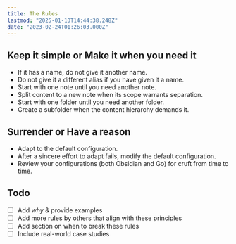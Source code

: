 ```yaml
---
title: The Rules
lastmod: "2025-01-10T14:44:38.248Z"
date: "2023-02-24T01:26:03.000Z"
---
```


## Keep it simple or Make it when you need it

- If it has a name, do not give it another name.
- Do not give it a different alias if you have given it a name.
- Start with one note until you need another note.
- Split content to a new note when its scope warrants separation.
- Start with one folder until you need another folder.
- Create a subfolder when the content hierarchy demands it.

## Surrender or Have a reason

- Adapt to the default configuration.
- After a sincere effort to adapt fails, modify the default configuration.
- Review your configurations (both Obsidian and Go) for cruft from time to time.

## Todo

- [ ] Add _why_ & provide examples
- [ ] Add more rules by others that align with these principles
- [ ] Add section on when to break these rules
- [ ] Include real-world case studies
